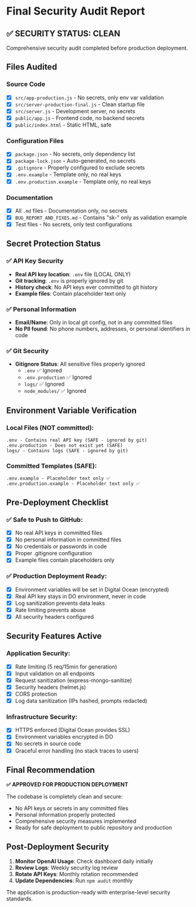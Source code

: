 # Final Security Audit Report

## ✅ SECURITY STATUS: CLEAN

Comprehensive security audit completed before production deployment.

## Files Audited

### Source Code
- [x] `src/app-production.js` - No secrets, only env var validation
- [x] `src/server-production-final.js` - Clean startup file
- [x] `src/server.js` - Development server, no secrets
- [x] `public/app.js` - Frontend code, no backend secrets
- [x] `public/index.html` - Static HTML, safe

### Configuration Files  
- [x] `package.json` - No secrets, only dependency list
- [x] `package-lock.json` - Auto-generated, no secrets
- [x] `.gitignore` - Properly configured to exclude secrets
- [x] `.env.example` - Template only, no real keys
- [x] `.env.production.example` - Template only, no real keys

### Documentation
- [x] All `.md` files - Documentation only, no secrets
- [x] `BUG_REPORT_AND_FIXES.md` - Contains "sk-" only as validation example
- [x] Test files - No secrets, only test configurations

## Secret Protection Status

### ✅ API Key Security
- **Real API key location**: `.env` file (LOCAL ONLY)
- **Git tracking**: `.env` is properly ignored by git
- **History check**: No API keys ever committed to git history
- **Example files**: Contain placeholder text only

### ✅ Personal Information
- **Email/Name**: Only in local git config, not in any committed files
- **No PII found**: No phone numbers, addresses, or personal identifiers in code

### ✅ Git Security  
- **Gitignore Status**: All sensitive files properly ignored
  - `.env` ✅ Ignored
  - `.env.production` ✅ Ignored  
  - `logs/` ✅ Ignored
  - `node_modules/` ✅ Ignored

## Environment Variable Verification

### Local Files (NOT committed):
```
.env - Contains real API key (SAFE - ignored by git)
.env.production - Does not exist yet (SAFE)
logs/ - Contains logs (SAFE - ignored by git)
```

### Committed Templates (SAFE):
```
.env.example - Placeholder text only ✅
.env.production.example - Placeholder text only ✅
```

## Pre-Deployment Checklist

### ✅ Safe to Push to GitHub:
- [x] No real API keys in committed files
- [x] No personal information in committed files  
- [x] No credentials or passwords in code
- [x] Proper .gitignore configuration
- [x] Example files contain placeholders only

### ✅ Production Deployment Ready:
- [x] Environment variables will be set in Digital Ocean (encrypted)
- [x] Real API key stays in DO environment, never in code
- [x] Log sanitization prevents data leaks
- [x] Rate limiting prevents abuse
- [x] All security headers configured

## Security Features Active

### Application Security:
- [x] Rate limiting (5 req/15min for generation)
- [x] Input validation on all endpoints
- [x] Request sanitization (express-mongo-sanitize)
- [x] Security headers (helmet.js)
- [x] CORS protection
- [x] Log data sanitization (IPs hashed, prompts redacted)

### Infrastructure Security:
- [x] HTTPS enforced (Digital Ocean provides SSL)
- [x] Environment variables encrypted in DO
- [x] No secrets in source code
- [x] Graceful error handling (no stack traces to users)

## Final Recommendation

**✅ APPROVED FOR PRODUCTION DEPLOYMENT**

The codebase is completely clean and secure:
- No API keys or secrets in any committed files
- Personal information properly protected
- Comprehensive security measures implemented
- Ready for safe deployment to public repository and production

## Post-Deployment Security

1. **Monitor OpenAI Usage**: Check dashboard daily initially
2. **Review Logs**: Weekly security log review
3. **Rotate API Keys**: Monthly rotation recommended
4. **Update Dependencies**: Run `npm audit` monthly

The application is production-ready with enterprise-level security standards.